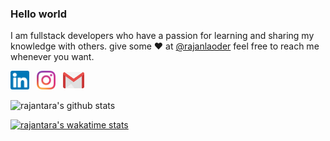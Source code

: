 ### Hello world

I am fullstack developers who have a passion for learning and sharing my knowledge with others.
give some ♥ at [@rajanlaoder](https://www.instagram.com/rajanlaoder_/) feel free to reach me whenever you want.

<p>
<a href="https://www.linkedin.com/in/rajantara-laode-66a487189/"><img height="30" src="https://github.com/rajantara/rajantara/blob/master/linkedin.png?raw=true"></a>&nbsp;&nbsp;
<a href="https://www.instagram.com/rajanlaoder_/"><img height="30" src="https://github.com/rajantara/rajantara/blob/master/instagram.png?raw=true"></a>&nbsp;&nbsp;
<a href="mailto:rajanpensas@gmail.com"><img height="30" src="https://github.com/rajantara/rajantara/blob/master/mail.png?raw=true"></a>
</p>

![rajantara's github stats](https://github-readme-stats.vercel.app/api?username=rajantara&theme=dark&show_icons=true)


[![rajantara's wakatime stats](https://github-readme-stats.vercel.app/api/wakatime?username=rajantara)](https://github.com/rajantara/github-readme-stats)

